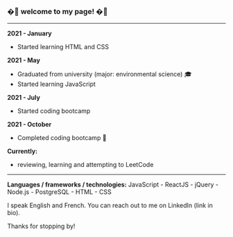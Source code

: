 ### �👾 welcome to my page! �👾
 --- 



**2021 - January**
- Started learning HTML and CSS

**2021 - May** 
- Graduated from university (major: environmental science) 🎓
- Started learning JavaScript

 **2021 - July** 
- Started coding bootcamp 

 **2021 - October** 
- Completed coding bootcamp 🎉

**Currently:**
- reviewing, learning and attempting to LeetCode


 --- 

**Languages / frameworks / technologies:** 
JavaScript - ReactJS - jQuery - Node.js - PostgreSQL - HTML - CSS 

I speak English and French. 
You can reach out to me on LinkedIn (link in bio).

Thanks for stopping by!


